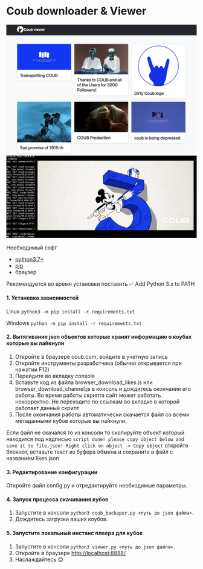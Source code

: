 # Coub downloader & Viewer


![Screenshot](demo_images/1.PNG)
![Screenshot](demo_images/2.PNG)


Необходимый софт
* [python3.7+](https://www.python.org/downloads/)
* [pip](https://pythonru.com/baza-znanij/ustanovka-pip-dlja-python-i-bazovye-komandy)
* браузер

Рекомендуется во время установки поставить ✅ Add Python 3.x to PATH


#### 1. Установка зависимостей

Linux `python3 -m pip install -r requirements.txt`

Windows `python -m pip install -r requirements.txt`

#### 2. Вытягивание json объектов которые хранят информацию о коубах которые вы лайкнули

1. Откройте в браузере coub.com, войдите в учетную запись
2. Откройте инструменты разработчика (обычно открывается при нажатии F12)
3. Перейдите во вкладку console
4. Вставьте код из файла browser_download_likes.js или browser_download_channel.js в консоль и дождитесь окончания его работы. Во время
работы скрипта сайт может работать некорректно. Не переходите по ссылкам во вкладке в 
которой работает данный скрипт
5. После окончания работы автоматически скачается файл со всеми метаданными кубов которые вы лайкнули.

Если файл не скачался то из консоли то скопируйте объект который находится под надписью 
`script done! please copy object below and save it to file.json! Right click on object -> Copy object`
откройте блокнот, вставьте текст из буфера обмена и сохраните в файл с названием likes.json

#### 3. Редактирование конфигурации

Откройте файл config.py и отредактируйте необходимые параметры.

#### 4. Запуск процесса скачивания кубов

1. Запустите в консоли `python3 coub_backuper.py <путь до json файла>`.
2. Дождитесь загрузки ваших коубов.

#### 5. Запустите локальный инстанс плеера для кубов

1. Запустите в консоли `python3 viewer.py <путь до json файла>`.
2. Откройте в браузере [http://localhost:8888/](http://localhost:8888/)
3. Наслаждайтесь 😊
